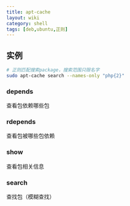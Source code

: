 ```yaml
---
title: apt-cache
layout: wiki
category: shell
tags: [deb,ubuntu,正则]
---
```


## 实例

~~~Bash
# 正则匹配搜索package，搜索范围只限名字
sudo apt-cache search --names-only "php{2}"
~~~

### depends

查看包依赖哪些包

### rdepends

查看包被哪些包依赖

### show

查看包相关信息

### search

查找包（模糊查找）
